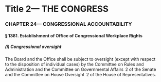 
# Title 2— THE CONGRESS
### CHAPTER 24— CONGRESSIONAL ACCOUNTABILITY
#### § 1381. Establishment of Office of Congressional Workplace Rights
##### (i) Congressional oversight

The Board and the Office shall be subject to oversight (except with respect to the disposition of individual cases) by the Committee on Rules and Administration and the Committee on Governmental Affairs  2 of the Senate and the Committee on House Oversight  2 of the House of Representatives.
